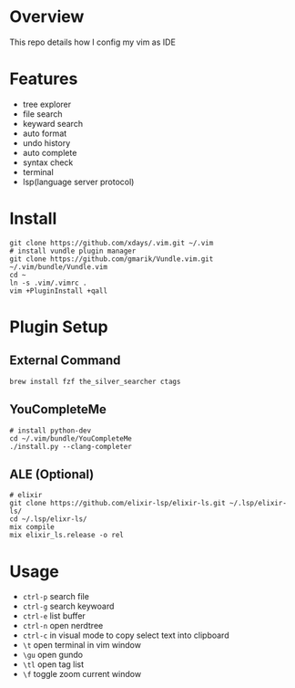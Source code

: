 # Overview

This repo details how I config my vim as IDE

# Features

- tree explorer
- file search
- keyward search
- auto format
- undo history
- auto complete
- syntax check
- terminal
- lsp(language server protocol)

# Install

```
git clone https://github.com/xdays/.vim.git ~/.vim
# install vundle plugin manager
git clone https://github.com/gmarik/Vundle.vim.git ~/.vim/bundle/Vundle.vim
cd ~
ln -s .vim/.vimrc .
vim +PluginInstall +qall
```

# Plugin Setup

## External Command

```
brew install fzf the_silver_searcher ctags
```

## YouCompleteMe

```
# install python-dev
cd ~/.vim/bundle/YouCompleteMe
./install.py --clang-completer
```

## ALE (Optional)

```
# elixir
git clone https://github.com/elixir-lsp/elixir-ls.git ~/.lsp/elixir-ls/
cd ~/.lsp/elixr-ls/
mix compile
mix elixir_ls.release -o rel
```

# Usage

- `ctrl-p` search file
- `ctrl-g` search keywoard
- `ctrl-e` list buffer
- `ctrl-n` open nerdtree
- `ctrl-c` in visual mode to copy select text into clipboard
- `\t` open terminal in vim window
- `\gu` open gundo
- `\tl` open tag list
- `\f` toggle zoom current window
